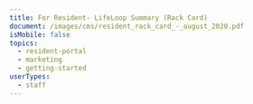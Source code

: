 ```yaml
---
title: For Resident- LifeLoop Summary (Rack Card)
document: /images/cms/resident_rack_card_-_august_2020.pdf
isMobile: false
topics:
  - resident-portal
  - marketing
  - getting-started
userTypes:
  - staff
---
```

